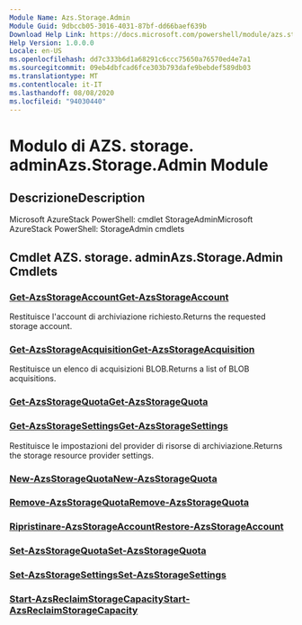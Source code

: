 ```yaml
---
Module Name: Azs.Storage.Admin
Module Guid: 9dbccb05-3016-4031-87bf-dd66baef639b
Download Help Link: https://docs.microsoft.com/powershell/module/azs.storage.admin
Help Version: 1.0.0.0
Locale: en-US
ms.openlocfilehash: dd7c333b6d1a68291c6ccc75650a76570ed4e7a1
ms.sourcegitcommit: 09eb4dbfcad6fce303b793dafe9bebdef589db03
ms.translationtype: MT
ms.contentlocale: it-IT
ms.lasthandoff: 08/08/2020
ms.locfileid: "94030440"
---
```

# <span data-ttu-id="26ac8-101">Modulo di AZS. storage. admin</span><span class="sxs-lookup"><span data-stu-id="26ac8-101">Azs.Storage.Admin Module</span></span>
## <span data-ttu-id="26ac8-102">Descrizione</span><span class="sxs-lookup"><span data-stu-id="26ac8-102">Description</span></span>
<span data-ttu-id="26ac8-103">Microsoft AzureStack PowerShell: cmdlet StorageAdmin</span><span class="sxs-lookup"><span data-stu-id="26ac8-103">Microsoft AzureStack PowerShell: StorageAdmin cmdlets</span></span>

## <span data-ttu-id="26ac8-104">Cmdlet AZS. storage. admin</span><span class="sxs-lookup"><span data-stu-id="26ac8-104">Azs.Storage.Admin Cmdlets</span></span>
### [<span data-ttu-id="26ac8-105">Get-AzsStorageAccount</span><span class="sxs-lookup"><span data-stu-id="26ac8-105">Get-AzsStorageAccount</span></span>](Get-AzsStorageAccount.md)
<span data-ttu-id="26ac8-106">Restituisce l'account di archiviazione richiesto.</span><span class="sxs-lookup"><span data-stu-id="26ac8-106">Returns the requested storage account.</span></span>

### [<span data-ttu-id="26ac8-107">Get-AzsStorageAcquisition</span><span class="sxs-lookup"><span data-stu-id="26ac8-107">Get-AzsStorageAcquisition</span></span>](Get-AzsStorageAcquisition.md)
<span data-ttu-id="26ac8-108">Restituisce un elenco di acquisizioni BLOB.</span><span class="sxs-lookup"><span data-stu-id="26ac8-108">Returns a list of BLOB acquisitions.</span></span>

### [<span data-ttu-id="26ac8-109">Get-AzsStorageQuota</span><span class="sxs-lookup"><span data-stu-id="26ac8-109">Get-AzsStorageQuota</span></span>](Get-AzsStorageQuota.md)


### [<span data-ttu-id="26ac8-110">Get-AzsStorageSettings</span><span class="sxs-lookup"><span data-stu-id="26ac8-110">Get-AzsStorageSettings</span></span>](Get-AzsStorageSettings.md)
<span data-ttu-id="26ac8-111">Restituisce le impostazioni del provider di risorse di archiviazione.</span><span class="sxs-lookup"><span data-stu-id="26ac8-111">Returns the storage resource provider settings.</span></span>

### [<span data-ttu-id="26ac8-112">New-AzsStorageQuota</span><span class="sxs-lookup"><span data-stu-id="26ac8-112">New-AzsStorageQuota</span></span>](New-AzsStorageQuota.md)


### [<span data-ttu-id="26ac8-113">Remove-AzsStorageQuota</span><span class="sxs-lookup"><span data-stu-id="26ac8-113">Remove-AzsStorageQuota</span></span>](Remove-AzsStorageQuota.md)


### [<span data-ttu-id="26ac8-114">Ripristinare-AzsStorageAccount</span><span class="sxs-lookup"><span data-stu-id="26ac8-114">Restore-AzsStorageAccount</span></span>](Restore-AzsStorageAccount.md)


### [<span data-ttu-id="26ac8-115">Set-AzsStorageQuota</span><span class="sxs-lookup"><span data-stu-id="26ac8-115">Set-AzsStorageQuota</span></span>](Set-AzsStorageQuota.md)


### [<span data-ttu-id="26ac8-116">Set-AzsStorageSettings</span><span class="sxs-lookup"><span data-stu-id="26ac8-116">Set-AzsStorageSettings</span></span>](Set-AzsStorageSettings.md)


### [<span data-ttu-id="26ac8-117">Start-AzsReclaimStorageCapacity</span><span class="sxs-lookup"><span data-stu-id="26ac8-117">Start-AzsReclaimStorageCapacity</span></span>](Start-AzsReclaimStorageCapacity.md)


